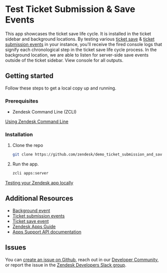 # Test Ticket Submission & Save Events

This app showcases the ticket save life cycle. It is installed in the ticket sidebar and background locations. By testing various [ticket save](https://developer.zendesk.com/apps/docs/support-api/ticket_sidebar#ticket-save-hook-events) & [ticket submission events](https://developer.zendesk.com/apps/docs/support-api/ticket_sidebar#ticket-submission-events) in your instance, you'll receive the fired console logs that signify each chronological step in the ticket save life cycle process. In the background location, we are able to listen for server-side save events outside of the ticket sidebar. View console for all outputs.

## Getting started

Follow these steps to get a local copy up and running.

### Prerequisites

- Zendesk Command Line (ZCLI)

[Using Zendesk Command Line](https://developer.zendesk.com/documentation/apps/app-developer-guide/zcli/#installing-and-updating-zcli)

### Installation

1. Clone the repo

    ``` bash
    git clone https://github.com/zendesk/demo_ticket_submission_and_save_events.git
    ```

2. Run the app.

    ``` bash
    zcli apps:server
    ```

[Testing your Zendesk app locally](https://developer.zendesk.com/documentation/apps/app-developer-guide/zcli/#testing-your-zendesk-app-locally)

<!-- Links to relevant resources such as help center articles or dev docs -->

## Additional Resources

- [Background event](https://developer.zendesk.com/apps/docs/support-api/background#events)
- [Ticket submission events](https://developer.zendesk.com/apps/docs/support-api/ticket_sidebar#ticket-submission-events)
- [Ticket save event](https://developer.zendesk.com/apps/docs/support-api/ticket_sidebar#ticket-save-hook-events)
- [Zendesk Apps Guide](https://developer.zendesk.com/documentation/apps/)
- [Apps Support API documentation](https://developer.zendesk.com/api-reference/apps/apps-support-api/introduction/)

<!-- Issue reporting with link to repo issues page -->

## Issues

You can [create an issue on Github](https://github.com/zendesk/demo_ticket_submission_and_save_events/issues/new),
reach out in our [Developer Community](https://support.zendesk.com/hc/en-us/community/topics),
or report the issue in the [Zendesk Developers Slack group](https://docs.google.com/forms/d/e/1FAIpQLScm_rDLWwzWnq6PpYWFOR_PwMaSBcaFft-1pYornQtBGAaiJA/viewform).



